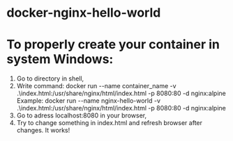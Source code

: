 # docker-nginx-hello-world

# To properly create your container in system Windows:
1. Go to directory in shell,
2. Write command: 
    docker run --name container_name -v .\index.html:/usr/share/nginx/html/index.html -p 8080:80 -d nginx:alpine
    Example:
    docker run --name nginx-hello-world -v .\index.html:/usr/share/nginx/html/index.html -p 8080:80 -d nginx:alpine
3. Go to adress localhost:8080 in your browser,
4. Try to change something in index.html and refresh browser after changes. It works!